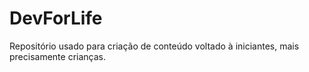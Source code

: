 # DevForLife
Repositório usado para criação de conteúdo voltado à iniciantes, mais precisamente crianças.
